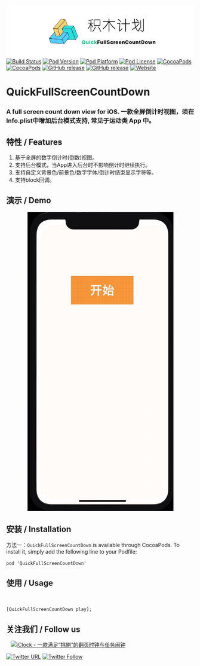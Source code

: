 ![logo](logo.png)
[![Build Status](http://img.shields.io/travis/pcjbird/QuickFullScreenCountDown/master.svg?style=flat)](https://travis-ci.org/pcjbird/QuickFullScreenCountDown)
[![Pod Version](http://img.shields.io/cocoapods/v/QuickFullScreenCountDown.svg?style=flat)](http://cocoadocs.org/docsets/QuickFullScreenCountDown/)
[![Pod Platform](http://img.shields.io/cocoapods/p/QuickFullScreenCountDown.svg?style=flat)](http://cocoadocs.org/docsets/QuickFullScreenCountDown/)
[![Pod License](http://img.shields.io/cocoapods/l/QuickFullScreenCountDown.svg?style=flat)](https://www.apache.org/licenses/LICENSE-2.0.html)
[![CocoaPods](https://img.shields.io/cocoapods/at/QuickFullScreenCountDown.svg)](https://github.com/pcjbird/QuickFullScreenCountDown)
[![CocoaPods](https://img.shields.io/cocoapods/dt/QuickFullScreenCountDown.svg)](https://github.com/pcjbird/QuickFullScreenCountDown)
[![GitHub release](https://img.shields.io/github/release/pcjbird/QuickFullScreenCountDown.svg)](https://github.com/pcjbird/QuickFullScreenCountDown/releases)
[![GitHub release](https://img.shields.io/github/release-date/pcjbird/QuickFullScreenCountDown.svg)](https://github.com/pcjbird/QuickFullScreenCountDown/releases)
[![Website](https://img.shields.io/website-pcjbird-down-green-red/https/shields.io.svg?label=author)](https://pcjbird.github.io)

# QuickFullScreenCountDown
### A full screen count down view for iOS. 一款全屏倒计时视图，须在Info.plist中增加后台模式支持, 常见于运动类 App 中。

## 特性 / Features

1. 基于全屏的数字倒计时(倒数)视图。
2. 支持后台模式，当App进入后台时不影响倒计时继续执行。
3. 支持自定义背景色/前景色/数字字体/倒计时结束显示字符等。
4. 支持block回调。

## 演示 / Demo

<p align="center"><img src="demo.gif" title="demo"></p>

##  安装 / Installation

方法一：`QuickFullScreenCountDown` is available through CocoaPods. To install it, simply add the following line to your Podfile:

```
pod 'QuickFullScreenCountDown'
```

## 使用 / Usage
  
```
[QuickFullScreenCountDown play];
``` 


## 关注我们 / Follow us
  
<a href="https://itunes.apple.com/cn/app/iclock-一款满足-挑剔-的翻页时钟与任务闹钟/id1128196970?pt=117947806&ct=com.github.pcjbird.QuickFullScreenCountDown&mt=8"><img src="https://github.com/pcjbird/AssetsExtractor/raw/master/iClock.gif" width="400" title="iClock - 一款满足“挑剔”的翻页时钟与任务闹钟"></a>

[![Twitter URL](https://img.shields.io/twitter/url/http/shields.io.svg?style=social)](https://twitter.com/intent/tweet?text=https://github.com/pcjbird/QuickFullScreenCountDown)
[![Twitter Follow](https://img.shields.io/twitter/follow/pcjbird.svg?style=social)](https://twitter.com/pcjbird)
